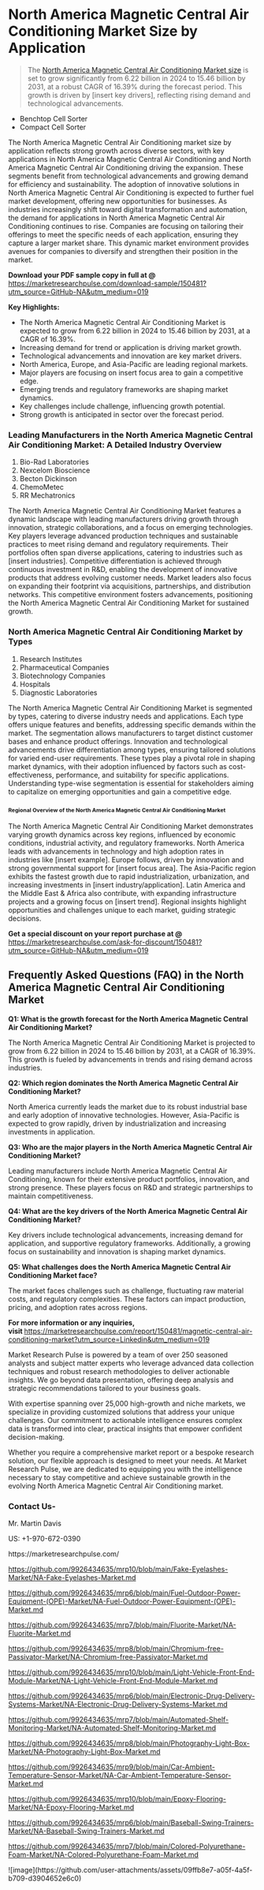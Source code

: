 <h1>North America Magnetic Central Air Conditioning Market&nbsp;Size by Application</h1><blockquote><p>The <a href="https://marketresearchpulse.com/download-sample/150481?utm_source=GitHub-NA&amp;utm_medium=019">North America Magnetic Central Air Conditioning Market size</a> is set to grow significantly from 6.22 billion in 2024 to 15.46 billion by 2031, at a robust CAGR of 16.39% during the forecast period. This growth is driven by [insert key drivers], reflecting rising demand and technological advancements.</p></blockquote><ul><li>Benchtop Cell Sorter<li> Compact Cell Sorter</li></ul><p>The North America Magnetic Central Air Conditioning market size by application reflects strong growth across diverse sectors, with key applications in North America Magnetic Central Air Conditioning and North America Magnetic Central Air Conditioning driving the expansion. These segments benefit from technological advancements and growing demand for efficiency and sustainability. The adoption of innovative solutions in North America Magnetic Central Air Conditioning is expected to further fuel market development, offering new opportunities for businesses. As industries increasingly shift toward digital transformation and automation, the demand for applications in North America Magnetic Central Air Conditioning continues to rise. Companies are focusing on tailoring their offerings to meet the specific needs of each application, ensuring they capture a larger market share. This dynamic market environment provides avenues for companies to diversify and strengthen their position in the market.</p><p><strong>Download your PDF sample copy in full at @ </strong><a href="https://marketresearchpulse.com/download-sample/150481?utm_source=GitHub-NA&amp;utm_medium=019">https://marketresearchpulse.com/download-sample/150481?utm_source=GitHub-NA&amp;utm_medium=019</a></p><p><strong>Key Highlights: </strong></p><ul><li>The North America Magnetic Central Air Conditioning Market is expected to grow from 6.22 billion in 2024 to 15.46 billion by 2031, at a CAGR of 16.39%.</li><li>Increasing demand for trend or application is driving market growth.</li><li>Technological advancements and innovation are key market drivers.</li><li>North America, Europe, and Asia-Pacific are leading regional markets.</li><li>Major players are focusing on insert focus area to gain a competitive edge.</li><li>Emerging trends and regulatory frameworks are shaping market dynamics.</li><li>Key challenges include challenge, influencing growth potential.</li><li>Strong growth is anticipated in sector over the forecast period.</li></ul><h3>Leading Manufacturers in the North America Magnetic Central Air Conditioning Market: A Detailed Industry Overview</h3><ol><li>Bio-Rad Laboratories</li><li>Nexcelom Bioscience</li><li>Becton Dickinson</li><li>ChemoMetec</li><li>RR Mechatronics</li></ol><div class="flex max-w-full flex-col flex-grow"><div class="min-h-8 text-message flex w-full flex-col items-end gap-2 whitespace-normal break-words [.text-message+&amp;]:mt-5" dir="auto" data-message-author-role="assistant" data-message-id="fd8432e4-4910-450d-b182-61b7bfb0a01f" data-message-model-slug="gpt-4o"><div class="flex w-full flex-col gap-1 empty:hidden first:pt-[3px]"><div class="markdown prose w-full break-words dark:prose-invert light"><p>The North America Magnetic Central Air Conditioning Market features a dynamic landscape with leading manufacturers driving growth through innovation, strategic collaborations, and a focus on emerging technologies. Key players leverage advanced production techniques and sustainable practices to meet rising demand and regulatory requirements. Their portfolios often span diverse applications, catering to industries such as [insert industries]. Competitive differentiation is achieved through continuous investment in R&amp;D, enabling the development of innovative products that address evolving customer needs. Market leaders also focus on expanding their footprint via acquisitions, partnerships, and distribution networks. This competitive environment fosters advancements, positioning the North America Magnetic Central Air Conditioning Market for sustained growth.</p></div></div></div></div><h3>North America Magnetic Central Air Conditioning Market by Types</h3><ol><li>Research Institutes<li> Pharmaceutical Companies<li> Biotechnology Companies<li> Hospitals<li> Diagnostic Laboratories</li></ol><div class="flex max-w-full flex-col flex-grow"><div class="min-h-8 text-message flex w-full flex-col items-end gap-2 whitespace-normal break-words [.text-message+&amp;]:mt-5" dir="auto" data-message-author-role="assistant" data-message-id="084470be-0bb7-4664-bddf-5156b4f41249" data-message-model-slug="gpt-4o-mini"><div class="flex w-full flex-col gap-1 empty:hidden first:pt-[3px]"><div class="markdown prose w-full break-words dark:prose-invert light"><p>The North America Magnetic Central Air Conditioning Market is segmented by types, catering to diverse industry needs and applications. Each type offers unique features and benefits, addressing specific demands within the market. The segmentation allows manufacturers to target distinct customer bases and enhance product offerings. Innovation and technological advancements drive differentiation among types, ensuring tailored solutions for varied end-user requirements. These types play a pivotal role in shaping market dynamics, with their adoption influenced by factors such as cost-effectiveness, performance, and suitability for specific applications. Understanding type-wise segmentation is essential for stakeholders aiming to capitalize on emerging opportunities and gain a competitive edge.</p></div></div></div></div><h3><span style="font-size: 11px;">Regional Overview of the North America Magnetic Central Air Conditioning Market</span></h3><div class="flex max-w-full flex-col flex-grow"><div class="min-h-8 text-message flex w-full flex-col items-end gap-2 whitespace-normal break-words [.text-message+&amp;]:mt-5" dir="auto" data-message-author-role="assistant" data-message-id="e9038762-ce64-4e30-91c9-9bd413514231" data-message-model-slug="gpt-4o-mini"><div class="flex w-full flex-col gap-1 empty:hidden first:pt-[3px]"><div class="markdown prose w-full break-words dark:prose-invert light"><p>The North America Magnetic Central Air Conditioning Market demonstrates varying growth dynamics across key regions, influenced by economic conditions, industrial activity, and regulatory frameworks. North America leads with advancements in technology and high adoption rates in industries like [insert example]. Europe follows, driven by innovation and strong governmental support for [insert focus area]. The Asia-Pacific region exhibits the fastest growth due to rapid industrialization, urbanization, and increasing investments in [insert industry/application]. Latin America and the Middle East &amp; Africa also contribute, with expanding infrastructure projects and a growing focus on [insert trend]. Regional insights highlight opportunities and challenges unique to each market, guiding strategic decisions.</p></div></div></div></div><p><strong>Get a special discount on your report purchase at @ </strong><a href="https://marketresearchpulse.com/ask-for-discount/150481?utm_source=GitHub-NA&amp;utm_medium=019">https://marketresearchpulse.com/ask-for-discount/150481?utm_source=GitHub-NA&amp;utm_medium=019</a></p><h2>Frequently Asked Questions (FAQ) in the North America Magnetic Central Air Conditioning Market</h2><p><strong>Q1: What is the growth forecast for the North America Magnetic Central Air Conditioning Market?</strong></p><p>The North America Magnetic Central Air Conditioning Market is projected to grow from 6.22 billion in 2024 to 15.46 billion by 2031, at a CAGR of 16.39%. This growth is fueled by advancements in trends and rising demand across industries.</p><p><strong>Q2: Which region dominates the North America Magnetic Central Air Conditioning Market?</strong></p><p>North America currently leads the market due to its robust industrial base and early adoption of innovative technologies. However, Asia-Pacific is expected to grow rapidly, driven by industrialization and increasing investments in application.</p><p><strong>Q3: Who are the major players in the North America Magnetic Central Air Conditioning Market?</strong></p><p>Leading manufacturers include North America Magnetic Central Air Conditioning, known for their extensive product portfolios, innovation, and strong presence. These players focus on R&amp;D and strategic partnerships to maintain competitiveness.</p><p><strong>Q4: What are the key drivers of the North America Magnetic Central Air Conditioning Market?</strong></p><p>Key drivers include technological advancements, increasing demand for application, and supportive regulatory frameworks. Additionally, a growing focus on sustainability and innovation is shaping market dynamics.</p><p><strong>Q5: What challenges does the North America Magnetic Central Air Conditioning Market face?</strong></p><p>The market faces challenges such as challenge, fluctuating raw material costs, and regulatory complexities. These factors can impact production, pricing, and adoption rates across regions.</p><p><strong>For more information or any inquiries, visit&nbsp;</strong><a href="https://marketresearchpulse.com/report/150481/magnetic-central-air-conditioning-market?utm_source=Linkedin&utm_medium=019">https://marketresearchpulse.com/report/150481/magnetic-central-air-conditioning-market?utm_source=Linkedin&utm_medium=019</a></p><p>Market Research Pulse is powered by a team of over 250 seasoned analysts and subject matter experts who leverage advanced data collection techniques and robust research methodologies to deliver actionable insights. We go beyond data presentation, offering deep analysis and strategic recommendations tailored to your business goals.</p><p>With expertise spanning over 25,000 high-growth and niche markets, we specialize in providing customized solutions that address your unique challenges. Our commitment to actionable intelligence ensures complex data is transformed into clear, practical insights that empower confident decision-making.</p><p>Whether you require a comprehensive market report or a bespoke research solution, our flexible approach is designed to meet your needs. At Market Research Pulse, we are dedicated to equipping you with the intelligence necessary to stay competitive and achieve sustainable growth in the evolving North America Magnetic Central Air Conditioning market.</p><h3><strong>Contact Us-</strong></h3><p>Mr. Martin Davis</p><p>US: +1-970-672-0390</p><p>https://marketresearchpulse.com/</p><p><a href="https://github.com/9926434635/mrp10/blob/main/Fake-Eyelashes-Market/NA-Fake-Eyelashes-Market.md">https://github.com/9926434635/mrp10/blob/main/Fake-Eyelashes-Market/NA-Fake-Eyelashes-Market.md</a></p><p><a href="https://github.com/9926434635/mrp6/blob/main/Fuel-Outdoor-Power-Equipment-(OPE)-Market/NA-Fuel-Outdoor-Power-Equipment-(OPE)-Market.md">https://github.com/9926434635/mrp6/blob/main/Fuel-Outdoor-Power-Equipment-(OPE)-Market/NA-Fuel-Outdoor-Power-Equipment-(OPE)-Market.md</a></p><p><a href="https://github.com/9926434635/mrp7/blob/main/Fluorite-Market/NA-Fluorite-Market.md">https://github.com/9926434635/mrp7/blob/main/Fluorite-Market/NA-Fluorite-Market.md</a></p><p><a href="https://github.com/9926434635/mrp8/blob/main/Chromium-free-Passivator-Market/NA-Chromium-free-Passivator-Market.md">https://github.com/9926434635/mrp8/blob/main/Chromium-free-Passivator-Market/NA-Chromium-free-Passivator-Market.md</a></p><p><a href="https://github.com/9926434635/mrp10/blob/main/Light-Vehicle-Front-End-Module-Market/NA-Light-Vehicle-Front-End-Module-Market.md">https://github.com/9926434635/mrp10/blob/main/Light-Vehicle-Front-End-Module-Market/NA-Light-Vehicle-Front-End-Module-Market.md</a></p><p><a href="https://github.com/9926434635/mrp6/blob/main/Electronic-Drug-Delivery-Systems-Market/NA-Electronic-Drug-Delivery-Systems-Market.md">https://github.com/9926434635/mrp6/blob/main/Electronic-Drug-Delivery-Systems-Market/NA-Electronic-Drug-Delivery-Systems-Market.md</a></p><p><a href="https://github.com/9926434635/mrp7/blob/main/Automated-Shelf-Monitoring-Market/NA-Automated-Shelf-Monitoring-Market.md">https://github.com/9926434635/mrp7/blob/main/Automated-Shelf-Monitoring-Market/NA-Automated-Shelf-Monitoring-Market.md</a></p><p><a href="https://github.com/9926434635/mrp8/blob/main/Photography-Light-Box-Market/NA-Photography-Light-Box-Market.md">https://github.com/9926434635/mrp8/blob/main/Photography-Light-Box-Market/NA-Photography-Light-Box-Market.md</a></p><p><a href="https://github.com/9926434635/mrp9/blob/main/Car-Ambient-Temperature-Sensor-Market/NA-Car-Ambient-Temperature-Sensor-Market.md">https://github.com/9926434635/mrp9/blob/main/Car-Ambient-Temperature-Sensor-Market/NA-Car-Ambient-Temperature-Sensor-Market.md</a></p><p><a href="https://github.com/9926434635/mrp10/blob/main/Epoxy-Flooring-Market/NA-Epoxy-Flooring-Market.md">https://github.com/9926434635/mrp10/blob/main/Epoxy-Flooring-Market/NA-Epoxy-Flooring-Market.md</a></p><p><a href="https://github.com/9926434635/mrp6/blob/main/Baseball-Swing-Trainers-Market/NA-Baseball-Swing-Trainers-Market.md">https://github.com/9926434635/mrp6/blob/main/Baseball-Swing-Trainers-Market/NA-Baseball-Swing-Trainers-Market.md</a></p><p><a href="https://github.com/9926434635/mrp7/blob/main/Colored-Polyurethane-Foam-Market/NA-Colored-Polyurethane-Foam-Market.md">https://github.com/9926434635/mrp7/blob/main/Colored-Polyurethane-Foam-Market/NA-Colored-Polyurethane-Foam-Market.md</a></p>
![image](https://github.com/user-attachments/assets/09ffb8e7-a05f-4a5f-b709-d3904652e6c0)
